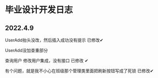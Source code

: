 # 毕业设计开发日志

## 2022.4.9

UserAdd抬头没改，然后插入成功没有提示 已修改✔

UserAdd没加查重部分

查询用户 修改用户集成，没有接口  已修改 ✔

有个问题，就是我不小心在班级那个管理类里面把刷新按钮写成了死锁  已修改✔

